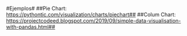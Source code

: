 #Ejemplos#
##Pie Chart: https://pythontic.com/visualization/charts/piechart##
##Colum Chart: https://projectcodeed.blogspot.com/2019/09/simple-data-visualisation-with-pandas.html##
